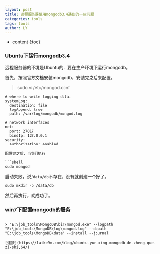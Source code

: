 ```yaml
---
layout: post
title: 远程服务器使用mongodb3.4遇到的一些问题
categories: tools
tags: tools
author: LY
---
```


* content
{:toc}  










### Ubuntu下运行mongodb3.4  

远程服务器的环境是Ubuntu的，要在生产环境下运行mongodb。

首先，按照官方文档安装mongodb，安装完之后来配置。  

> sudo vi /etc/mongod.conf

```shell
# where to write logging data.
systemLog:
  destination: file
  logAppend: true
  path: /var/log/mongodb/mongod.log

# network interfaces
net:
  port: 27017
  bindIp: 127.0.0.1
security:
  authorization: enabled

配置完之后，当我们执行  

```shell
sudo mongod 
```

启动失败，说`/data/db`不存在，没有就创建一个好了。  

```shell
sudo mkdir -p /data/db
```

然后再执行，就成功了。

### win7下配置mongodb的服务
```

> "E:\job_tools\MongoDB\bin\mongod.exe" --logpath "E:\job_tools\MongoDB\log\mongod.log" --dbpath "E:\job_tools\MongoDB\data" --install --journal

[连接](https://laike9m.com/blog/ubuntu-yun-xing-mongodb-de-zheng-que-zi-shi,64/)




